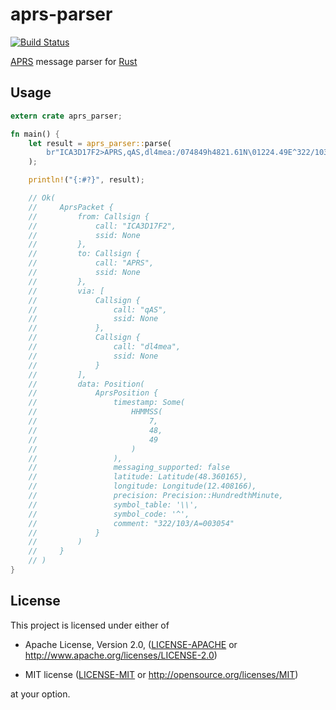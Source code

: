
aprs-parser
==============================================================================

[![Build Status](https://travis-ci.org/Turbo87/aprs-parser-rs.svg?branch=master)](https://travis-ci.org/Turbo87/aprs-parser-rs)

[APRS] message parser for [Rust]

[APRS]: http://www.aprs.org/
[Rust]: https://www.rust-lang.org/


Usage
------------------------------------------------------------------------------

```rust
extern crate aprs_parser;

fn main() {
    let result = aprs_parser::parse(
        br"ICA3D17F2>APRS,qAS,dl4mea:/074849h4821.61N\01224.49E^322/103/A=003054"
    );

    println!("{:#?}", result);

    // Ok(
    //     AprsPacket {
    //         from: Callsign {
    //             call: "ICA3D17F2",
    //             ssid: None
    //         },
    //         to: Callsign {
    //             call: "APRS",
    //             ssid: None
    //         },
    //         via: [
    //             Callsign {
    //                 call: "qAS",
    //                 ssid: None
    //             },
    //             Callsign {
    //                 call: "dl4mea",
    //                 ssid: None
    //             }
    //         ],
    //         data: Position(
    //             AprsPosition {
    //                 timestamp: Some(
    //                     HHMMSS(
    //                         7,
    //                         48,
    //                         49
    //                     )
    //                 ),
    //                 messaging_supported: false
    //                 latitude: Latitude(48.360165),
    //                 longitude: Longitude(12.408166),
    //                 precision: Precision::HundredthMinute,
    //                 symbol_table: '\\',
    //                 symbol_code: '^',
    //                 comment: "322/103/A=003054"
    //             }
    //         )
    //     }
    // )
}
```


License
------------------------------------------------------------------------------

This project is licensed under either of

 - Apache License, Version 2.0, ([LICENSE-APACHE](LICENSE-APACHE) or
   <http://www.apache.org/licenses/LICENSE-2.0>)
   
 - MIT license ([LICENSE-MIT](LICENSE-MIT) or
   <http://opensource.org/licenses/MIT>)

at your option.
